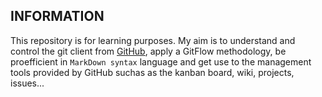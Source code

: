 ## INFORMATION

This repository is for learning purposes. My aim is to understand and control the git client from [GitHub](https://github.com), apply a GitFlow
methodology, be proefficient in `MarkDown syntax` language and get use to the management tools provided by GitHub suchas as the
kanban board, wiki, projects, issues...
